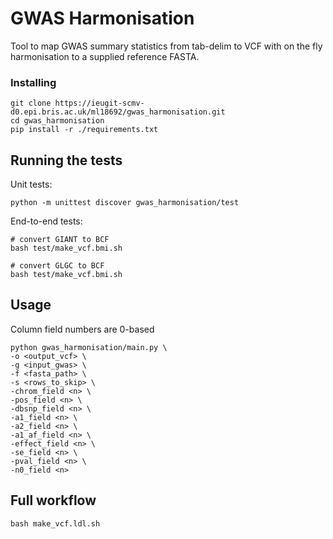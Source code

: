# GWAS Harmonisation

Tool to map GWAS summary statistics from tab-delim to VCF with on the fly harmonisation to a supplied reference FASTA.

### Installing

```
git clone https://ieugit-scmv-d0.epi.bris.ac.uk/ml18692/gwas_harmonisation.git
cd gwas_harmonisation
pip install -r ./requirements.txt
```

## Running the tests

Unit tests:

```
python -m unittest discover gwas_harmonisation/test
```

End-to-end tests:

```
# convert GIANT to BCF
bash test/make_vcf.bmi.sh

# convert GLGC to BCF
bash test/make_vcf.bmi.sh
```

## Usage

Column field numbers are 0-based

```
python gwas_harmonisation/main.py \
-o <output_vcf> \
-g <input_gwas> \
-f <fasta_path> \
-s <rows_to_skip> \
-chrom_field <n> \
-pos_field <n> \
-dbsnp_field <n> \
-a1_field <n> \
-a2_field <n> \
-a1_af_field <n> \
-effect_field <n> \
-se_field <n> \
-pval_field <n> \
-n0_field <n>
```

## Full workflow

```bash make_vcf.ldl.sh```